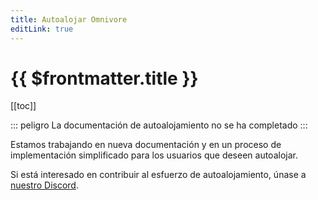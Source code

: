 ```yaml
---
title: Autoalojar Omnivore
editLink: true
---
```


# {{ $frontmatter.title }}

[[toc]]

::: peligro La documentación de autoalojamiento no se ha completado
:::

Estamos trabajando en nueva documentación y en un proceso de implementación simplificado para los usuarios que deseen autoalojar.

Si está interesado en contribuir al esfuerzo de autoalojamiento, únase a [nuestro Discord](https://discord.gg/h2z5rppzz9).
